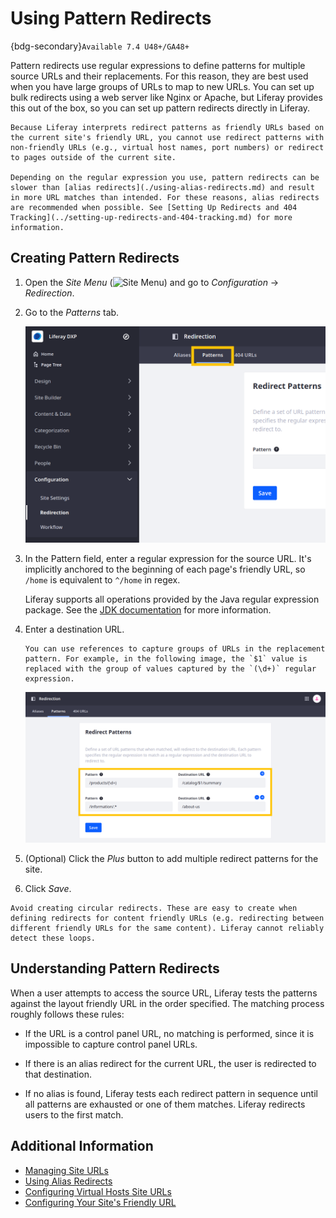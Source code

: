 # Using Pattern Redirects

{bdg-secondary}`Available 7.4 U48+/GA48+`

Pattern redirects use regular expressions to define patterns for multiple source URLs and their replacements. For this reason, they are best used when you have large groups of URLs to map to new URLs. You can set up bulk redirects using a web server like Nginx or Apache, but Liferay provides this out of the box, so you can set up pattern redirects directly in Liferay.

```{important}
Because Liferay interprets redirect patterns as friendly URLs based on the current site's friendly URL, you cannot use redirect patterns with non-friendly URLs (e.g., virtual host names, port numbers) or redirect to pages outside of the current site.

Depending on the regular expression you use, pattern redirects can be slower than [alias redirects](./using-alias-redirects.md) and result in more URL matches than intended. For these reasons, alias redirects are recommended when possible. See [Setting Up Redirects and 404 Tracking](../setting-up-redirects-and-404-tracking.md) for more information.
```

## Creating Pattern Redirects

1. Open the *Site Menu* (![Site Menu](../../../../images/icon-product-menu.png)) and go to *Configuration* &rarr; *Redirection*.

1. Go to the *Patterns* tab.

   ![Go to the Patterns tab in the Redirection application.](./using-pattern-redirects/images/01.png)

1. In the Pattern field, enter a regular expression for the source URL. It's implicitly anchored to the beginning of each page's friendly URL, so `/home` is equivalent to `^/home` in regex.

   Liferay supports all operations provided by the Java regular expression package. See the [JDK documentation](https://docs.oracle.com/javase/7/docs/api/java/util/regex/Pattern.html) for more information.

1. Enter a destination URL.

   ```{tip}
   You can use references to capture groups of URLs in the replacement pattern. For example, in the following image, the `$1` value is replaced with the group of values captured by the `(\d+)` regular expression.
   ```

   ![Enter source and destination URLs for your redirect patterns.](./using-pattern-redirects/images/02.png)

1. (Optional) Click the *Plus* button to add multiple redirect patterns for the site.

1. Click *Save*.

```{warning}
Avoid creating circular redirects. These are easy to create when defining redirects for content friendly URLs (e.g. redirecting between different friendly URLs for the same content). Liferay cannot reliably detect these loops.
```

## Understanding Pattern Redirects

When a user attempts to access the source URL, Liferay tests the patterns against the layout friendly URL in the order specified. The matching process roughly follows these rules:

* If the URL is a control panel URL, no matching is performed, since it is impossible to capture control panel URLs.

* If there is an alias redirect for the current URL, the user is redirected to that destination.

* If no alias is found, Liferay tests each redirect pattern in sequence until all patterns are exhausted or one of them matches. Liferay redirects users to the first match.

## Additional Information

* [Managing Site URLs](../../managing-site-urls.md)
* [Using Alias Redirects](./using-alias-redirects.md)
* [Configuring Virtual Hosts Site URLs](../configuring-virtual-hosts-site-urls.md)
* [Configuring Your Site's Friendly URL](../configuring-your-sites-friendly-url.md)
